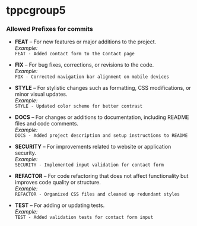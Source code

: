 # tppcgroup5

### Allowed Prefixes for commits

- **FEAT** – For new features or major additions to the project.  
  _Example:_  
  `FEAT - Added contact form to the Contact page`

- **FIX** – For bug fixes, corrections, or revisions to the code.  
  _Example:_  
  `FIX - Corrected navigation bar alignment on mobile devices`

- **STYLE** – For stylistic changes such as formatting, CSS modifications, or minor visual updates.  
  _Example:_  
  `STYLE - Updated color scheme for better contrast`

- **DOCS** – For changes or additions to documentation, including README files and code comments.  
  _Example:_  
  `DOCS - Added project description and setup instructions to README`

- **SECURITY** – For improvements related to website or application security.  
  _Example:_  
  `SECURITY - Implemented input validation for contact form`

- **REFACTOR** – For code refactoring that does not affect functionality but improves code quality or structure.  
  _Example:_  
  `REFACTOR - Organized CSS files and cleaned up redundant styles`

- **TEST** – For adding or updating tests.  
  _Example:_  
  `TEST - Added validation tests for contact form input`
